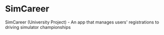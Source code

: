 # SimCareer
SimCareer (University Project) - An app that manages users' registrations to driving simulator championships
